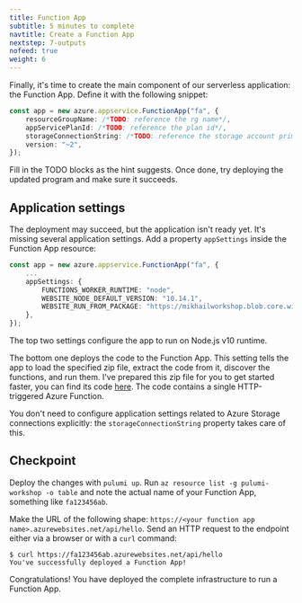 ```yaml
---
title: Function App
subtitle: 5 minutes to complete
navtitle: Create a Function App
nextstep: 7-outputs
nofeed: true
weight: 6
---
```


Finally, it's time to create the main component of our serverless application: the Function App. Define it with the following snippet:

``` ts
const app = new azure.appservice.FunctionApp("fa", {
    resourceGroupName: /*TODO: reference the rg name*/,
    appServicePlanId: /*TODO: reference the plan id*/,
    storageConnectionString: /*TODO: reference the storage account primaryConnectionString*/,
    version: "~2",
});
```

Fill in the TODO blocks as the hint suggests. Once done, try deploying the updated program and make sure it succeeds.

## Application settings

The deployment may succeed, but the application isn't ready yet. It's missing several application settings. Add a property `appSettings` inside the Function App resource:

``` ts
const app = new azure.appservice.FunctionApp("fa", {
    ...
    appSettings: {
        FUNCTIONS_WORKER_RUNTIME: "node",
        WEBSITE_NODE_DEFAULT_VERSION: "10.14.1",
        WEBSITE_RUN_FROM_PACKAGE: "https://mikhailworkshop.blob.core.windows.net/zips/app.zip",
    },
});
```

The top two settings configure the app to run on Node.js v10 runtime.

The bottom one deploys the code to the Function App. This setting tells the app to load the specified zip file, extract the code from it, discover the functions, and run them. I've prepared this zip file for you to get started faster, you can find its code [here](https://github.com/mikhailshilkov/mikhailio-hugo/tree/master/content/lab/arm/materials/app). The code contains a single HTTP-triggered Azure Function.

You don't need to configure application settings related to Azure Storage connections explicitly: the `storageConnectionString` property takes care of this.

## Checkpoint

Deploy the changes with `pulumi up`. Run `az resource list -g pulumi-workshop -o table` and note the actual name of your Function App, something like `fa123456ab`.

Make the URL of the following shape: `https://<your function app name>.azurewebsites.net/api/hello`. Send an HTTP request to the endpoint either via a browser or with a `curl` command:

```
$ curl https://fa123456ab.azurewebsites.net/api/hello
You've successfully deployed a Function App!
```

Congratulations! You have deployed the complete infrastructure to run a Function App.

